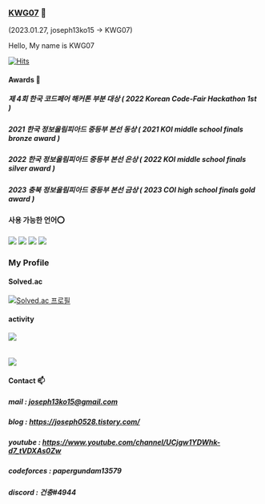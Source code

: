 ### [KWG07](https://github.com/python-programmer1512) 👋
(2023.01.27, joseph13ko15 -> KWG07)

Hello, My name is KWG07

[![Hits](https://hits.seeyoufarm.com/api/count/incr/badge.svg?url=https%3A%2F%2Fgithub.com%2Fpython-programmer1512&count_bg=%2379C83D&title_bg=%23555555&icon=&icon_color=%23E7E7E7&title=hits&edge_flat=false)](https://hits.seeyoufarm.com)

#### Awards 🥇

  ##### 제 4회 한국 코드페어 해커톤 부분 대상 ( 2022 Korean Code-Fair Hackathon 1st )

  ##### 2021 한국 정보올림피아드 중등부 본선 동상 ( 2021 KOI middle school finals bronze award )

  ##### 2022 한국 정보올림피아드 중등부 본선 은상 ( 2022 KOI middle school finals silver award )

  ##### 2023 충북 정보올림피아드 중등부 본선 금상 ( 2023 COI high school finals gold award )


#### 사용 가능한 언어⭕

<img src="https://img.shields.io/badge/Java-007396?style=flat&logo=Python&logoColor=white" />
<img src="https://img.shields.io/badge/HTML5-E34F26?style=flat&logo=PyTorch&logoColor=white" />
<img src="https://img.shields.io/badge/CSS3-1572B6?style=flat&logo=C++&logoColor=white" />
<img src="https://img.shields.io/badge/CSS3-1572B6?style=flat&logo=JAVA&logoColor=white" />

<!--
#### 배울 예정📝

  ##### css,rust,kotlin,react 등
-->

### My Profile
#### Solved.ac
[![Solved.ac 프로필](http://mazassumnida.wtf/api/v2/generate_badge?boj=joseph0528)](https://solved.ac/joseph0528)

#### activity
<img src="https://github-readme-stats.vercel.app/api/top-langs/?username=python-programmer1512&layout=compact"><br><br>  
<img src="https://github-readme-stats.vercel.app/api?username=python-programmer1512&show_icons=true">


<!--
**python-programmer1512/python-programmer1512** is a ✨ _special_ ✨ repository because its `README.md` (this file) appears on your GitHub profile.

Here are some ideas to get you started:

- 🔭 I’m currently working on ...
- 🌱 I’m currently learning ...
- 👯 I’m looking to collaborate on ...
- 🤔 I’m looking for help with ...
- 💬 Ask me about ...
- 📫 How to reach me: ...
- 😄 Pronouns: ...
- ⚡ Fun fact: ...
-->




#### Contact 📫

  ##### mail : joseph13ko15@gmail.com

  ##### blog : https://joseph0528.tistory.com/

  ##### youtube : https://www.youtube.com/channel/UCjgw1YDWhk-d7_tVDXAs0Zw

  ##### codeforces : papergundam13579

  ##### discord : 건충#4944
